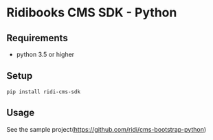 # Ridibooks CMS SDK - Python

## Requirements

- python 3.5 or higher

## Setup

`pip install ridi-cms-sdk`

## Usage

See the sample project(https://github.com/ridi/cms-bootstrap-python)
